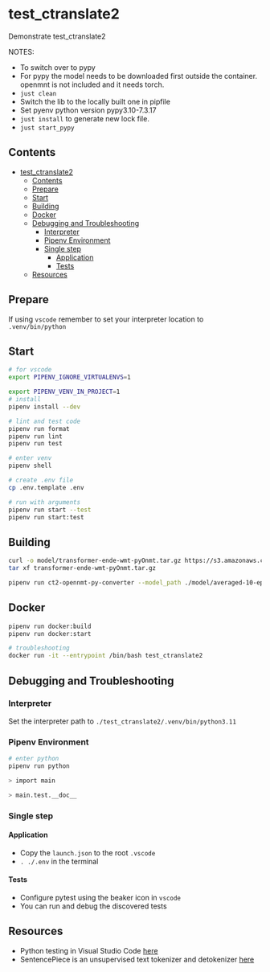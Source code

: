 # test_ctranslate2

Demonstrate test_ctranslate2

NOTES:

* To switch over to pypy
* For pypy the model needs to be downloaded first outside the container. openmnt is not included and it needs torch.  
* `just clean`
* Switch the lib to the locally built one in pipfile
* Set pyenv python version pypy3.10-7.3.17
* `just install` to generate new lock file.
* `just start_pypy`

## Contents

- [test\_ctranslate2](#test_ctranslate2)
  - [Contents](#contents)
  - [Prepare](#prepare)
  - [Start](#start)
  - [Building](#building)
  - [Docker](#docker)
  - [Debugging and Troubleshooting](#debugging-and-troubleshooting)
    - [Interpreter](#interpreter)
    - [Pipenv Environment](#pipenv-environment)
    - [Single step](#single-step)
      - [Application](#application)
      - [Tests](#tests)
  - [Resources](#resources)

## Prepare

If using `vscode` remember to set your interpreter location to `.venv/bin/python`

## Start

```sh
# for vscode
export PIPENV_IGNORE_VIRTUALENVS=1

export PIPENV_VENV_IN_PROJECT=1
# install
pipenv install --dev

# lint and test code
pipenv run format
pipenv run lint
pipenv run test

# enter venv
pipenv shell

# create .env file
cp .env.template .env

# run with arguments
pipenv run start --test
pipenv run start:test
```

## Building

```sh
curl -o model/transformer-ende-wmt-pyOnmt.tar.gz https://s3.amazonaws.com/opennmt-models/transformer-ende-wmt-pyOnmt.tar.gz
tar xf transformer-ende-wmt-pyOnmt.tar.gz

pipenv run ct2-opennmt-py-converter --model_path ./model/averaged-10-epoch.pt --output_dir ./model/ende_ctranslate2
```

## Docker

```sh
pipenv run docker:build       
pipenv run docker:start   

# troubleshooting    
docker run -it --entrypoint /bin/bash test_ctranslate2
```

## Debugging and Troubleshooting

### Interpreter

Set the interpreter path to `./test_ctranslate2/.venv/bin/python3.11`

### Pipenv Environment

```sh
# enter python
pipenv run python

> import main

> main.test.__doc__
```

### Single step

#### Application

- Copy the `launch.json` to the root `.vscode`
- `. ./.env` in the terminal

#### Tests

- Configure pytest using the beaker icon in `vscode`
- You can run and debug the discovered tests

## Resources

- Python testing in Visual Studio Code [here](https://code.visualstudio.com/docs/python/testing#_example-test-walkthroughs)
- SentencePiece is an unsupervised text tokenizer and detokenizer [here](https://github.com/google/sentencepiece)
